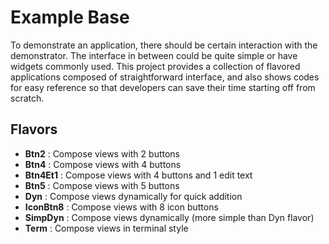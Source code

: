 
# Example Base

To demonstrate an application, there should be certain interaction with the demonstrator. The interface in between could be quite simple or have widgets commonly used. This project provides a collection of flavored applications composed of straightforward interface, and also shows codes for easy reference so that developers can save their time starting off from scratch.

## Flavors
 - __Btn2__ : Compose views with 2 buttons
 - __Btn4__ : Compose views with 4 buttons
 - __Btn4Et1__ : Compose views with 4 buttons and 1 edit text
 - __Btn5__ : Compose views with 5 buttons
 - __Dyn__ : Compose views dynamically for quick addition
 - __IconBtn8__ : Compose views with 8 icon buttons
 - __SimpDyn__ : Compose views dynamically (more simple than Dyn flavor)
 - __Term__ : Compose views in terminal style
